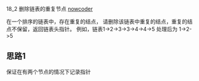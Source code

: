 18_2 删除链表的重复节点
[nowcoder](https://www.nowcoder.com/practice/fc533c45b73a41b0b44ccba763f866ef?tpId=13&tqId=11209&tPage=1&rp=1&ru=/ta/coding-interviews&qru=/ta/coding-interviews/question-ranking)

在一个排序的链表中，存在重复的结点，
请删除该链表中重复的结点，重复的结点不保留，返回链表头指针。
例如，链表1->2->3->3->4->4->5 处理后为 1->2->5

## 思路1
保证在有两个节点的情况下记录指针
